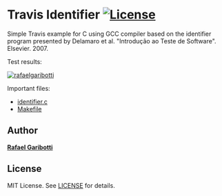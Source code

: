 Travis Identifier [![License][license-img]][license-url]
=
Simple Travis example for C using GCC compiler based on the identifier program presented by Delamaro et al. "Introdução ao Teste de Software". Elsevier. 2007.

Test results:

[![rafaelgaribotti](https://circleci.com/gh/rafaelgaribotti/travis-identifier.svg?style=svg)](circle-url)

Important files:

* [identifier.c](identifier.c)
* [Makefile](Makefile)


Author
------
[**Rafael Garibotti**](https://br.linkedin.com/in/rafaelgaribotti)


License
-------
MIT License. See [LICENSE](LICENSE) for details.

[main-url]: https://github.com/rafaelgaribotti/travis-identifier
[readme-url]: https://github.com/rafaelgaribotti/travis-identifier/blob/main/README.md
[license-url]: https://github.com/rafaelgaribotti/travis-identifier/blob/main/LICENSE
[license-img]: https://img.shields.io/github/license/rsp/travis-hello-modern-cpp.svg
[github-follow-url]: https://github.com/rafaelgaribotti
[circle-url]: https://app.circleci.com/pipelines/github/rafaelgaribotti/travis-identifier
